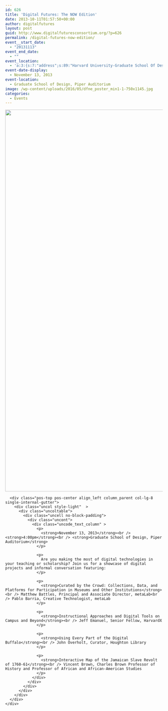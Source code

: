 ```yaml
---
id: 626
title: 'Digital Futures: The NOW Edition'
date: 2013-10-11T01:57:50+00:00
author: digitalfutures
layout: post
guid: http://www.digitalfuturesconsortium.org/?p=626
permalink: /digital-futures-now-edition/
event__start_date:
  - "20131113"
event_end_date:
  - ""
event_location:
  - 'a:3:{s:7:"address";s:89:"Harvard University-Graduate School Of Design, Quincy Street, Cambridge, MA, United States";s:3:"lat";s:10:"42.3760051";s:3:"lng";s:11:"-71.1138934";}'
event-date-display:
  - November 13, 2013
event-location:
  - Graduate School of Design, Piper Auditorium
image: /wp-content/uploads/2016/05/dfne_poster_min1-1-750x1145.jpg
categories:
  - Events
---
```

<div data-parent="true" class="row-container">
  <div class="row limit-width row-parent">
    <div class="row-inner">
      <div class="pos-top pos-center align_left column_parent col-lg-4 single-internal-gutter">
        <div class="uncol style-light"  >
          <div class="uncoltable">
            <div class="uncell no-block-padding">
              <div class="uncont">
                <div class="uncode-single-media  text-left">
                  <div class="single-wrapper" style="max-width: 100%;">
                    <div class="tmb tmb-light  tmb-media-first tmb-media-last tmb-content-overlay tmb-no-bg">
                      <div class="t-inside">
                        <div class="t-entry-visual" tabindex="0">
                          <div class="t-entry-visual-tc">
                            <div class="uncode-single-media-wrapper">
                              <img src="https://www.digitalfuturesconsortium.org/wp-content/uploads/2016/05/dfne_poster_min1-1.jpg" width="800" height="1221" alt="" />
                            </div>
                          </div>
                        </div>
                      </div>
                    </div>
                  </div>
                </div>
              </div>
            </div>
          </div>
        </div>
      </div>
      
      <div class="pos-top pos-center align_left column_parent col-lg-8 single-internal-gutter">
        <div class="uncol style-light"  >
          <div class="uncoltable">
            <div class="uncell no-block-padding">
              <div class="uncont">
                <div class="uncode_text_column" >
                  <p>
                    <strong>November 13, 2013</strong><br /> <strong>4:00pm</strong><br /> <strong>Graduate School of Design, Piper Auditorium</strong>
                  </p>
                  
                  <p>
                    Are you making the most of digital technologies in your teaching or scholarship? Join us for a showcase of digital projects and informal conversation featuring:
                  </p>
                  
                  <p>
                    <strong>Curated by the Crowd: Collections, Data, and Platforms for Participation in Museums and Other Institutions</strong><br /> Matthew Battles, Principal and Associate Director, metaLab<br /> Pablo Barria, Creative Technologist, metaLab
                  </p>
                  
                  <p>
                    <strong>Instructional Approaches and Digital Tools on Campus and Beyond</strong><br /> Jeff Emanuel, Senior Fellow, HarvardX
                  </p>
                  
                  <p>
                    <strong>Using Every Part of the Digital Buffalo</strong><br /> John Overholt, Curator, Houghton Library
                  </p>
                  
                  <p>
                    <strong>Interactive Map of the Jamaican Slave Revolt of 1760-61</strong><br /> Vincent Brown, Charles Brown Professor of History and Professor of African and African-American Studies
                  </p>
                </div>
              </div>
            </div>
          </div>
        </div>
      </div>
    </div>
  </div>
</div>